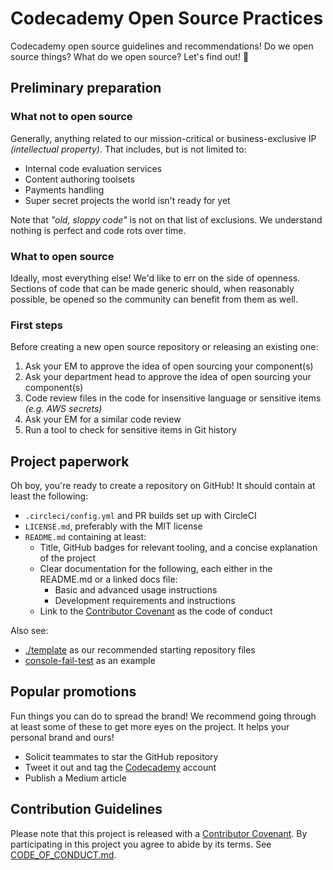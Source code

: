 # Codecademy Open Source Practices

Codecademy open source guidelines and recommendations!
Do we open source things?
What do we open source?
Let's find out!
🙌

## Preliminary preparation

### What not to open source

Generally, anything related to our mission-critical or business-exclusive IP _(intellectual property)_.
That includes, but is not limited to:

* Internal code evaluation services
* Content authoring toolsets
* Payments handling
* Super secret projects the world isn't ready for yet

Note that _"old, sloppy code"_ is not on that list of exclusions.
We understand nothing is perfect and code rots over time.

### What to open source

Ideally, most everything else!
We'd like to err on the side of openness.
Sections of code that can be made generic should, when reasonably possible, be opened so the community can benefit from them as well.

### First steps

Before creating a new open source repository or releasing an existing one:

1. Ask your EM to approve the idea of open sourcing your component(s)
2. Ask your department head to approve the idea of open sourcing your component(s)
3. Code review files in the code for insensitive language or sensitive items _(e.g. AWS secrets)_
4. Ask your EM for a similar code review
5. Run a tool to check for sensitive items in Git history

## Project paperwork

Oh boy, you're ready to create a repository on GitHub! It should contain at least the following:

* `.circleci/config.yml` and PR builds set up with CircleCI
* `LICENSE.md`, preferably with the MIT license
* `README.md` containing at least:
    * Title, GitHub badges for relevant tooling, and a concise explanation of the project
    * Clear documentation for the following, each either in the README.md or a linked docs file:
        * Basic and advanced usage instructions 
        * Development requirements and instructions
    * Link to the [Contributor Covenant](https://www.contributor-covenant.org) as the code of conduct

Also see:

* [./template](./template) as our recommended starting repository files
* [console-fail-test](https://github.com/console-fail-test) as an example

## Popular promotions

Fun things you can do to spread the brand! We recommend going through at least some of these to get more eyes on the project. It helps your personal brand and ours!

* Solicit teammates to star the GitHub repository
* Tweet it out and tag the [Codecademy](https://twitter.com/Codecademy)‏ account
* Publish a Medium article

## Contribution Guidelines

Please note that this project is released with a [Contributor Covenant](https://www.contributor-covenant.org).
By participating in this project you agree to abide by its terms.
See [CODE_OF_CONDUCT.md](./CODE_OF_CONDUCT.md).
